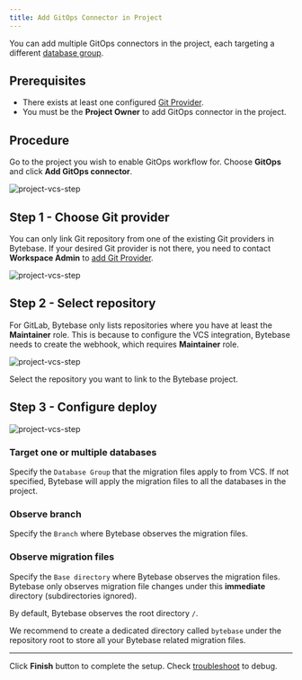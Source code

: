 ```yaml
---
title: Add GitOps Connector in Project
---
```


You can add multiple GitOps connectors in the project, each targeting a different [database group](/docs/concepts/data-model/#database-group-and-table-group).

## Prerequisites

- There exists at least one configured [Git Provider](/docs/vcs-integration/overview/).
- You must be the **Project Owner** to add GitOps connector in the project.

## Procedure

Go to the project you wish to enable GitOps workflow for. Choose **GitOps** and click **Add GitOps connector**.

![project-vcs-step](/content/docs/vcs-integration/add-gitops-connector/project-vcs-step1.webp)

## Step 1 - Choose Git provider

<HintBlock type="info">

You can only link Git repository from one of the existing Git providers in Bytebase. If your desired Git provider is not there, you need to contact **Workspace Admin** to [add Git Provider](/docs/vcs-integration/overview/).

</HintBlock>

![project-vcs-step](/content/docs/vcs-integration/add-gitops-connector/project-vcs-step2.webp)

## Step 2 - Select repository

<HintBlock type="info">

For GitLab, Bytebase only lists repositories where you have at least the **Maintainer** role. This is because to configure the VCS integration, Bytebase needs to create the webhook, which requires **Maintainer** role.

</HintBlock>

![project-vcs-step](/content/docs/vcs-integration/add-gitops-connector/project-vcs-step3.webp)

Select the repository you want to link to the Bytebase project.

## Step 3 - Configure deploy

![project-vcs-step](/content/docs/vcs-integration/add-gitops-connector/project-vcs-step4.webp)

### Target one or multiple databases

Specify the `Database Group` that the migration files apply to from VCS. If not specified, Bytebase will
apply the migration files to all the databases in the project.

### Observe branch

Specify the `Branch` where Bytebase observes the migration files.

### Observe migration files

Specify the `Base directory` where Bytebase observes the migration files. Bytebase only observes
migration file changes under this **immediate** directory (subdirectories ignored).

By default, Bytebase observes the root directory `/`.

<HintBlock type="info">

We recommend to create a dedicated directory called `bytebase` under the repository root to store all your Bytebase related migration files.

</HintBlock>

---

Click **Finish** button to complete the setup. Check [troubleshoot](/docs/vcs-integration/troubleshoot/) to debug.
